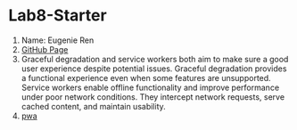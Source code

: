 # Lab8-Starter

1. Name: Eugenie Ren
2. [GitHub Page](https://azathotha.github.io/Lab8-Starter/)
3. Graceful degradation and service workers both aim to make sure a good user experience despite potential issues. Graceful degradation provides a functional experience even when some features are unsupported. Service workers enable offline functionality and improve performance under poor network conditions. They intercept network requests, serve cached content, and maintain usability.
4. [pwa](pwa.png)